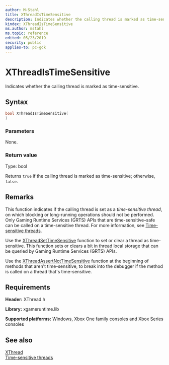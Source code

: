 ```yaml
---
author: M-Stahl
title: XThreadIsTimeSensitive
description: Indicates whether the calling thread is marked as time-sensitive.
kindex: XThreadIsTimeSensitive
ms.author: mstahl
ms.topic: reference
edited: 05/23/2019
security: public
applies-to: pc-gdk
---
```


# XThreadIsTimeSensitive
  
Indicates whether the calling thread is marked as time-sensitive.  
  
## Syntax
  
```cpp
bool XThreadIsTimeSensitive(  
)  
```  
  
### Parameters
  
None.
  
### Return value
  
Type: bool
  
Returns `true` if the calling thread is marked as time-sensitive; otherwise, `false`.  
  
## Remarks  
  
This function indicates if the calling thread is set as a *time-sensitive thread*, on which blocking or long-running operations should not be performed. Only Gaming Runtime Services (GRTS) APIs that are time-sensitive&ndash;safe can be called on a time-sensitive thread. For more information, see [Time-sensitive threads](../../../../system/overviews/time-sensitive-threads.md).
  
Use the [XThreadSetTimeSensitive](xthreadsettimesensitive.md) function to set or clear a thread as time-sensitive. This function sets or clears a bit in thread local storage that can be queried by Gaming Runtime Services (GRTS) APIs.  
  
Use the [XThreadAssertNotTimeSensitive](xthreadassertnottimesensitive.md) function at the beginning of methods that aren't time-sensitive, to break into the debugger if the method is called on a thread that's time-sensitive.  
  
## Requirements
  
**Header:** XThread.h  
  
**Library:** xgameruntime.lib  
  
**Supported platforms:** Windows, Xbox One family consoles and Xbox Series consoles  
  
## See also
  
[XThread](../xthread_members.md)  
[Time-sensitive threads](../../../../system/overviews/time-sensitive-threads.md)  
  